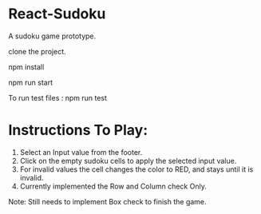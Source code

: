 # React-Sudoku
 A sudoku game prototype.
  
 clone the project.
 
 npm install
 
 npm run start
 
 To run test files : npm run test

 
 # Instructions To Play:
 1) Select an Input value from the footer.
 2) Click on the empty sudoku cells to apply the selected input value.
 3) For invalid values the cell changes the color to RED, and stays until it is invalid.
 4) Currently implemented the Row and Column check Only.
 
 
Note:  Still needs to implement Box check to finish the game.
